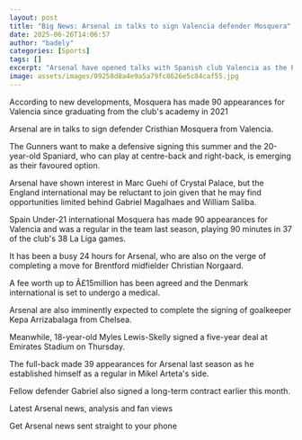 ```yaml
---
layout: post
title: "Big News: Arsenal in talks to sign Valencia defender Mosquera"
date: 2025-06-26T14:06:57
author: "badely"
categories: [Sports]
tags: []
excerpt: "Arsenal have opened talks with Spanish club Valencia as the Premier League club look to sign 20-year-old defender Cristhian Mosquera."
image: assets/images/09258d8a4e9a5a79fc8626e5c84caf55.jpg
---
```


According to new developments, Mosquera has made 90 appearances for Valencia since graduating from the club's academy in 2021

Arsenal are in talks to sign defender Cristhian Mosquera from Valencia.

The Gunners want to make a defensive signing this summer and the 20-year-old Spaniard, who can play at centre-back and right-back, is emerging as their favoured option.

Arsenal have shown interest in Marc Guehi of Crystal Palace, but the England international may be reluctant to join given that he may find opportunities limited behind Gabriel Magalhaes and William Saliba.

Spain Under-21 international Mosquera has made 90 appearances for Valencia and was a regular in the team last season, playing 90 minutes in 37 of the club's 38 La Liga games.

It has been a busy 24 hours for Arsenal, who are also on the verge of completing a move for Brentford midfielder Christian Norgaard.

A fee worth up to Â£15million has been agreed and the Denmark international is set to undergo a medical.

Arsenal are also imminently expected to complete the signing of goalkeeper Kepa Arrizabalaga from Chelsea.

Meanwhile, 18-year-old Myles Lewis-Skelly signed a five-year deal at Emirates Stadium on Thursday.

The full-back made 39 appearances for Arsenal last season as he established himself as a regular in Mikel Arteta's side.

Fellow defender Gabriel also signed a long-term contract earlier this month.

Latest Arsenal news, analysis and fan views

Get Arsenal news sent straight to your phone

